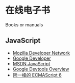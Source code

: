 # 在线电子书
Books or manuals
## JavaScript
- [Mozilla Developer Network](https://developer.mozilla.org/en-US/docs/Learn)
- [Google Developer](https://developers.google.com/web/fundamentals/)
- [MSDN JavaScript](https://msdn.microsoft.com/zh-cn/library/d1et7k7c(v=vs.94).aspx)
- [Google Devtools Overview](https://developer.chrome.com/devtools)
- [阮一峰的 ECMAScript 6](http://es6.ruanyifeng.com)